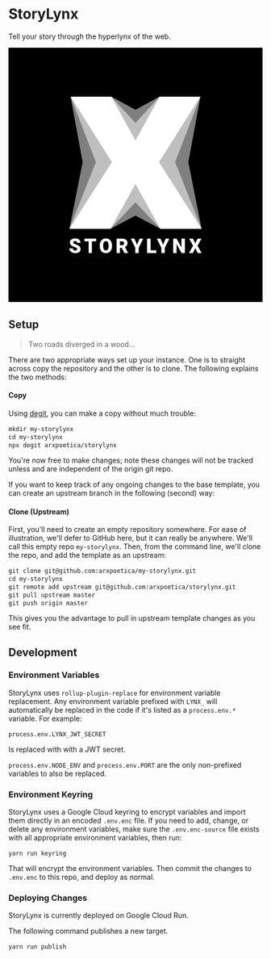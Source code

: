 # StoryLynx

Tell your story through the hyperlynx of the web.

![StoryLynx](./static/img/storylynx.svg)

## Setup

> Two roads diverged in a wood...

There are two appropriate ways set up your instance. One is to straight across copy the repository and the other is to clone. The following explains the two methods:

#### Copy

Using [degit](https://github.com/Rich-Harris/degit), you can make a copy without much trouble:

	mkdir my-storylynx
	cd my-storylynx
	npx degit arxpoetica/storylynx

You're now free to make changes; note these changes will not be tracked unless and are independent of the origin git repo.

If you want to keep track of any ongoing changes to the base template, you can create an upstream branch in the following (second) way:

#### Clone (Upstream)

First, you'll need to create an empty repository somewhere. For ease of illustration, we'll defer to GitHub here, but it can really be anywhere. We'll call this empty repo `my-storylynx`. Then, from the command line, we'll clone the repo, and add the template as an upstream:

	git clone git@github.com:arxpoetica/my-storylynx.git
	cd my-storylynx
	git remote add upstream git@github.com:arxpoetica/storylynx.git
	git pull upstream master
	git push origin master

This gives you the advantage to pull in upstream template changes as you see fit.

## Development

### Environment Variables

StoryLynx uses `rollup-plugin-replace` for environment variable replacement. Any environment variable prefixed with `LYNX_` will automatically be replaced in the code if it's listed as a `process.env.*` variable. For example:

	process.env.LYNX_JWT_SECRET

Is replaced with with a JWT secret.

`process.env.NODE_ENV` and `process.env.PORT` are the only non-prefixed variables to also be replaced.

### Environment Keyring

StoryLynx uses a Google Cloud keyring to encrypt variables and import them directly in an encoded `.env.enc` file. If you need to add, change, or delete any environment variables, make sure the `.env.enc-source` file exists with all appropriate environment variables, then run:

	yarn run keyring

That will encrypt the environment variables. Then commit the changes to `.env.enc` to this repo, and deploy as normal.

### Deploying Changes

StoryLynx is currently deployed on Google Cloud Run.

The following command publishes a new target.

	yarn run publish
